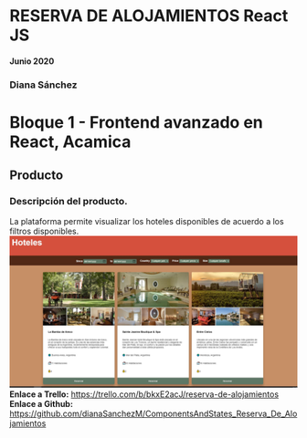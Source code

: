 # RESERVA DE ALOJAMIENTOS React JS

#### Junio 2020

### Diana Sánchez 
# Bloque 1 - Frontend avanzado en React, Acamica

## Producto

### Descripción del producto.
La plataforma permite visualizar los hoteles disponibles de acuerdo a los filtros disponibles.
![](https://github.com/dianaSanchezM/ComponentsAndStates_Reserva_De_Alojamientos/blob/master/images/showcase.jpg)
**Enlace a Trello:** https://trello.com/b/bkxE2acJ/reserva-de-alojamientos
**Enlace a Github:** https://github.com/dianaSanchezM/ComponentsAndStates_Reserva_De_Alojamientos


